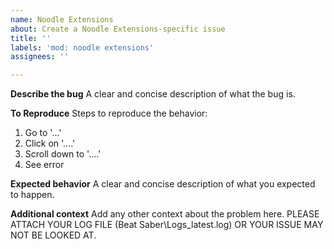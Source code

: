 ```yaml
---
name: Noodle Extensions
about: Create a Noodle Extensions-specific issue
title: ''
labels: 'mod: noodle extensions'
assignees: ''

---
```


**Describe the bug**
A clear and concise description of what the bug is.

**To Reproduce**
Steps to reproduce the behavior:

1. Go to '...'
2. Click on '....'
3. Scroll down to '....'
4. See error

**Expected behavior**
A clear and concise description of what you expected to happen.

**Additional context**
Add any other context about the problem here. PLEASE ATTACH YOUR LOG FILE (Beat Saber\Logs\_latest.log) OR YOUR ISSUE
MAY NOT BE LOOKED AT.
